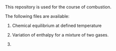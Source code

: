 This repository is used for the course of combustion. 

The following files are available: 

1. Chemical equilibrium at defined temperature
2. Variation of enthalpy for a mixture of two gases.

3. 
